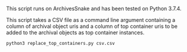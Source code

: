 This script runs on ArchivesSnake and has been tested on Python 3.7.4.

This script takes a CSV file as a command line argument containing a column of archival object uris and a column of top container uris to be added to the archival objects as top container instances.

```python3 replace_top_containers.py csv.csv```
